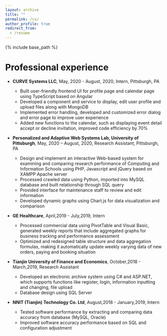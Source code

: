 ```yaml
---
layout: archive
title: ""
permalink: /cv/
author_profile: true
redirect_from:
  - /resume
---
```


{% include base_path %}

Professional experience
======
* **CURVE Systems LLC**, May, 2020 - August, 2020, Intern, Pittsburgh, PA                                      
    * Built user-friendly frontend UI for profile page and calendar page using TypeScript based on Angular
    * Developed a component and service to display, edit user profile and upload files along with MongoDB
    * Implemented error handling, developed and customized error dialog and error page to improve user experience
    * Added new functions to the calendar, such as displaying event detail accept or decline invitation, improved code
efficiency by 70%

* **Personalized and Adaptive Web Systems Lab, University of Pittsburgh**, May, 2020 – August, 2020, Research Assistant, Pittsburgh, PA                                      
    * Design and implement an interactive Web-based system for examining and comparing research performance of Computing and Information Schools using PHP, Javascript and jQuery based on XAMPP Apache server
    * Processed crawled data using Python, imported into MySQL database and built relationship through SQL query
    * Provided interface for maintenance staff to review and edit information
    * Developed dynamic graphs using Chart.js for data visualization and comparison

* **GE Healthcare**, April,2019 - July,2019, Intern                                      
    * Processed commercial data using PivotTable and Visual Basic, generated weekly reports that include aggregated graphs for business tracking and performance assessment
    * Optimized and redesigned table structure and data aggregation formulas, making it automatically update weekly varying data of new orders, paying and booking situation
  
* **Tianjin University of Finance and Economics**, October,2018 - March,2019, Research Assistant                                                                  
    * Developed an electronic archive system using C# and ASP.NET, which supports functions like register, login, information inputting and changing, file upload
    * Database design using SQL Server

* **NNIT (Tianjin) Technology Co. Ltd**, August,2018 - January,2019, Intern                                          
    * Tested software performance by extracting and comparing data accuracy from database (MySQL, Oracle)
    * Improved software accuracy performance based on SQL and configuration adjustment


